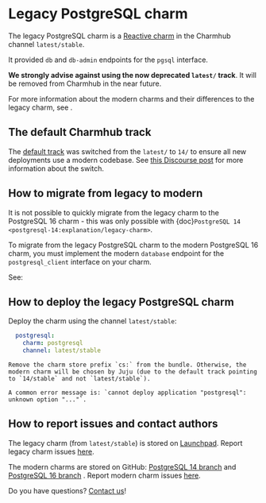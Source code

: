 # Legacy PostgreSQL charm

The legacy PostgreSQL charm is a [Reactive charm](https://documentation.ubuntu.com/juju/3.6/reference/charm/#reactive-charm) in the Charmhub channel `latest/stable`. 

It provided `db` and `db-admin` endpoints for the `pgsql` interface.

**We strongly advise against using the now deprecated `latest/` track**. It will be removed from Charmhub in the near future.

For more information about the modern charms and their differences to the legacy charm, see [](/explanation/charm-versions/modern-charm).

## The default Charmhub track

The [default track](https://docs.openstack.org/charm-guide/yoga/project/charm-delivery.html) was switched from the `latest/` to `14/` to ensure all new deployments use a modern codebase. See [this Discourse post](https://discourse.charmhub.io/t/request-switch-default-track-from-latest-to-14-for-postgresql-k8s-charms/10314) for more information about the switch.

## How to migrate from legacy to modern

It is not possible to quickly migrate from the legacy charm to the PostgreSQL 16 charm - this was only possible with {doc}`PostgreSQL 14 <postgresql-14:explanation/legacy-charm>`.

To migrate from the legacy PostgreSQL charm to the modern PostgreSQL 16 charm, you must implement the modern `database` endpoint for the `postgresql_client` interface on your charm.  

See: [](/how-to/development/integrate-with-your-charm)

## How to deploy the legacy PostgreSQL charm

Deploy the charm using the channel `latest/stable`:

```yaml
  postgresql:
    charm: postgresql
    channel: latest/stable
```

```{caution}
Remove the charm store prefix `cs:` from the bundle. Otherwise, the modern charm will be chosen by Juju (due to the default track pointing to `14/stable` and not `latest/stable`).

A common error message is: `cannot deploy application "postgresql": unknown option "..."`.
```

## How to report issues and contact authors

The legacy charm (from `latest/stable`) is stored on [Launchpad](https://git.launchpad.net/postgresql-charm/). Report legacy charm issues [here](https://bugs.launchpad.net/postgresql-charm).

The modern charms are stored on GitHub: [PostgreSQL 14 branch](https://github.com/canonical/postgresql-operator/tree/main) and [PostgreSQL 16 branch](https://github.com/canonical/postgresql-operator/tree/16/edge) . Report modern charm issues [here](https://github.com/canonical/postgresql-operator/issues/new/choose).

Do you have questions? [Contact us](/reference/contacts)!

